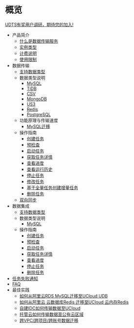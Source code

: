 
# 概览


[UDTS有奖用户调研，期待您的加入!](https://www.ucloud.cn/site/survey/survey.html?id=63)

* 产品简介
    * [什么是数据传输服务](/udts/introduction/concept)
    * [实例类型](/udts/introduction/instancetype)
    * [计费说明](/udts/introduction/billing)
    * [使用限制](/udts/introduction/limitation)
* 数据传输
    * [支持数据类型](/udts/introduction/supporttype)
    * 数据类型说明
        * [MySQL](/udts/type/mysqlsource)
        * [TiDB](/udts/type/tidb)
        * [CSV](/udts/type/csvsource)
        * [MongoDB](/udts/type/mongonode)
        * [US3](/udts/type/ufilesource)
        * [Redis](/udts/type/redissource)
        * [PostgreSQL](/udts/type/pgsqlsource)
    * 功能原理与传输速度
        * [MySQL迁移](/udts/tech/mysql)
    * 操作指南
        * [创建任务](/udts/guide/createtask)
        * [预检查](/udts/guide/checkconnection)
        * [启动任务](/udts/guide/starttask)
        * [获取任务详情](/udts/guide/getconfig)
        * [查看进度](/udts/guide/getprogress)
        * [查看运行历史](/udts/guide/gethistory)
        * [停止任务](/udts/guide/stoptask)
        * [修改任务](/udts/guide/updatetask)        
        * [基于全量任务创建增量任务](/udts/guide/quickIncremental)
        * [删除任务](/udts/guide/deletetask)
    * [双向同步](/udts/synchronization)
* 数据集成
    * [支持数据类型](/udts/inti/introduction/supporttype)
    * 数据类型说明
        * [MySQL](/udts/inti/type/mysql)
    * 操作指南
        * [创建任务](/udts/inti/guide/createtask)
        * [预检查](/udts/inti/guide/precheck)
        * [启动任务](/udts/inti/guide/starttask)               
        * [获取任务详情](/udts/inti/guide/getconfig)
        * [查看进度](/udts/inti/guide/getprogress)
        * [停止任务](/udts/inti/guide/stoptask) 
        * [删除任务](/udts/inti/guide/deletetask)
* [任务失败通知](/udts/guide/notice) 
* [FAQ](/udts/faq)
* 最佳实践
    * [如何从阿里云RDS MySQL迁移至UCloud UDB](/udts/practice/alitouclud)
    * [如何从阿里云 云数据库Redis 迁移至UCloud 云内存Redis](/udts/practice/aliredis)
    * [自建IDC如何传输数据至UCloud](/udts/practice/connect)
    * [托管云如何传输数据至公有云区域](/udts/practice/hybrid)
    * [跨VPC/跨项目/跨账号数据迁移](/udts/practice/diffvpc)
